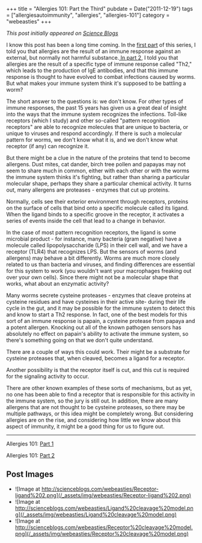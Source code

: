 +++
title = "Allergies 101: Part the Third"
pubdate = Date("2011-12-19")
tags = ["allergiesautoimmunity", "allergies", "allergies-101"]
category = "webeasties"
+++

_This post initially appeared on [Science Blogs](http://scienceblogs.com/webeasties)_

I know this post has been a long time coming. In the [first part](http://scienceblogs.com/webeasties/2011/11/allergies_101.php) of this series, I told you that allergies are the result of an immune response against an external, but normally not harmful substance.[ In part 2](http://scienceblogs.com/webeasties/2011/11/allergies_101_-_part_deux.php), I told you that allergies are the result of a specific type of immune response called "Th2," which leads to the production of IgE antibodies, and that this immune response is thought to have evolved to combat infections caused by worms. But what makes your immune system think it's supposed to be battling a worm?

The short answer to the questions is: we don't know. For other types of immune responses, the past 15 years has given us a great deal of insight into the ways that the immune system recognizes the infections. Toll-like receptors (which I study) and other so-called "pattern recognition receptors" are able to recognize molecules that are unique to bacteria, or unique to viruses and respond accordingly. If there is such a molecular pattern for worms, we don't know what it is, and we don't know what receptor (if any) can recognize it.

But there might be a clue in the nature of the proteins that tend to become allergens. Dust mites, cat dander, birch tree pollen and papayas may not seem to share much in common, either with each other or with the worms the immune system thinks it's fighting, but rather than sharing a particular molecular shape, perhaps they share a particular chemical activity. It turns out, many allergens are proteases - enzymes that cut up proteins.

Normally, cells see their exterior environment through receptors, proteins on the surface of cells that bind onto a specific molecule called its ligand. When the ligand binds to a specific groove in the receptor, it activates a series of events inside the cell that lead to a change in behavior. 

In the case of most pattern recognition receptors, the ligand is some microbial product - for instance, many bacteria (gram negative) have a molecule called lipopolysaccharide (LPS) in their cell wall, and we have a receptor (TLR4) that recognizes LPS. But the sensors of worms (and allergens) may behave a bit differently. Worms are much more closely related to us than bacteria and viruses, and finding differences are essential for this system to work (you wouldn't want your macrophages freaking out over your own cells). Since there might not be a molecular shape that works, what about an enzymatic activity?

Many worms secrete cysteine proteases - enzymes that cleave proteins at cysteine residues and have cysteines in their active site- during their life cycle in the gut, and it may be possible for the immune system to detect this and know to start a Th2 response. In fact, one of the best models for this sort of an immune response is papain, a cysteine protease from papaya and a potent allergen. Knocking out all of the known pathogen sensors has absolutely no effect on papain's ability to activate the immune system, so there's something going on that we don't quite understand.

There are a couple of ways this could work. Their might be a substrate for cysteine proteases that, when cleaved, becomes a ligand for a receptor.

Another possibility is that the receptor itself is cut, and this cut is required for the signaling activity to occur. 

There are other known examples of these sorts of mechanisms, but as yet, no one has been able to find a receptor that is responsible for this activity in the immune system, so the jury is still out. In addition, there are many allergens that are not thought to be cysteine proteases, so there may be multiple pathways, or this idea might be completely wrong. But considering allergies are on the rise, and considering how little we know about this aspect of immunity, it might be a good thing for us to figure out.

-------

Allergies 101: [Part 1](http://scienceblogs.com/webeasties/2011/11/allergies_101.php)

Allergies 101: [Part 2](http://scienceblogs.com/webeasties/2011/11/allergies_101_-_part_deux.php)

      
  

 ## Post Images

- ![Image at http://scienceblogs.com/webeasties/Receptor-ligand%202.png](/_assets/img/webeasties/Receptor-ligand%202.png)
- ![Image at http://scienceblogs.com/webeasties/Ligand%20cleavage%20model.png](/_assets/img/webeasties/Ligand%20cleavage%20model.png)
- ![Image at http://scienceblogs.com/webeasties/Receptor%20cleavage%20model.png](/_assets/img/webeasties/Receptor%20cleavage%20model.png)

